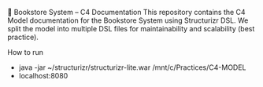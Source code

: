 📘 Bookstore System – C4 Documentation
This repository contains the C4 Model documentation for the Bookstore System using Structurizr DSL.
We split the model into multiple DSL files for maintainability and scalability (best practice).

How to run
- java -jar ~/structurizr/structurizr-lite.war /mnt/c/Practices/C4-MODEL
- localhost:8080